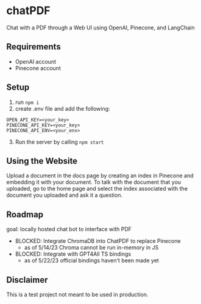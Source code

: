 # chatPDF
Chat with a PDF through a Web UI using OpenAI, Pinecone, and LangChain

## Requirements
- OpenAI account
- Pinecone account

## Setup
1. run `npm i`
2. create .env file and add the following:
```
OPEN_API_KEY=<your_key>
PINECONE_API_KEY=<your_key>
PINECONE_API_ENV=<your_env>
```
3. Run the server by calling `npm start`

## Using the Website
Upload a document in the docs page by creating an index in Pinecone and embedding it with your document.
To talk with the document that you uploaded, go to the home page and select the index associated with the document you uploaded and ask it a question.

## Roadmap
goal: locally hosted chat bot to interface with PDF
- BLOCKED: Integrate ChromaDB into ChatPDF to replace Pinecone
	- as of 5/14/23 Chroma cannot be run in-memory in JS
- BLOCKED: Integrate with GPT4All TS bindings
  - as of 5/22/23 official bindings haven't been made yet

## Disclaimer
This is a test project not meant to be used in production.

